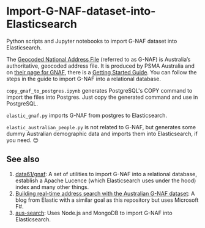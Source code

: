 # Import-G-NAF-dataset-into-Elasticsearch
Python scripts and Jupyter notebooks to import G-NAF dataset into Elasticsearch.

The [Geocoded National Address File](https://data.gov.au/dataset/ds-dga-19432f89-dc3a-4ef3-b943-5326ef1dbecc/) (referred to as G-NAF) is Australia’s authoritative, geocoded address file. It is produced by PSMA Australia and on [their page for GNAF](https://psma.com.au/product/gnaf/), there is a [Getting Started Guide](https://psma.com.au/wp-content/uploads/2019/06/G-NAF-Getting-Started-Guide-New.pdf). You can follow the steps in the guide to import G-NAF into a relational database.

`copy_gnaf_to_postgres.ipynb` generates PostgreSQL's COPY command to import the files into Postgres. Just copy the generated command and use in PostgreSQL.

`elastic_gnaf.py` imports G-NAF from postgres to Elasticsearch.

`elastic_australian_people.py` is not related to G-NAF, but generates some dummy Australian demographic data and imports them into Elasticsearch, if you need. :blush:

## See also
1. [data61/gnaf](https://github.com/data61/gnaf): A set of utilities to import G-NAF into a relational database, establish a Apache Lucence (which Elasticsearch uses under the hood) index and many other things.
1. [Building real-time address search with the Australian G-NAF dataset](https://www.elastic.co/blog/realtime-address-search-with-australian-gnaf): A blog from Elastic with a similar goal as this repository but uses Microsoft F#.
1. [aus-search](https://github.com/matthaywardwebdesign/aus-search): Uses Node.js and MongoDB to import G-NAF into Elasticsearch.